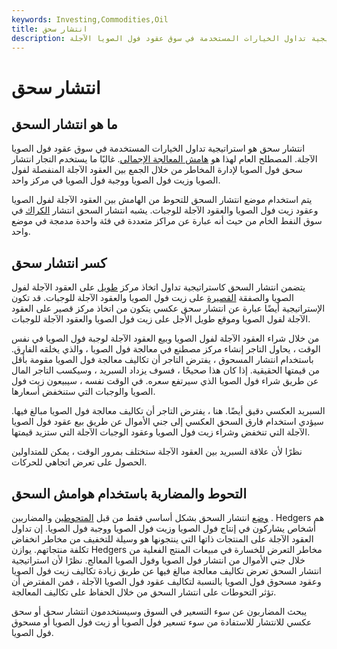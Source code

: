 ```yaml
---
keywords: Investing,Commodities,Oil
title: انتشار سحق
description: انتشار سحق هو استراتيجية تداول الخيارات المستخدمة في سوق عقود فول الصويا الآجلة.
---
```


# انتشار سحق
## ما هو انتشار السحق

انتشار سحق هو استراتيجية تداول الخيارات المستخدمة في سوق عقود فول الصويا الآجلة. المصطلح العام لهذا هو [هامش المعالجة الإجمالي](/gpm). غالبًا ما يستخدم التجار انتشار سحق فول الصويا لإدارة المخاطر من خلال الجمع بين العقود الآجلة المنفصلة لفول الصويا وزيت فول الصويا ووجبة فول الصويا في مركز واحد.

يتم استخدام موضع انتشار السحق للتحوط من الهامش بين العقود الآجلة لفول الصويا وعقود زيت فول الصويا والعقود الآجلة للوجبات. يشبه انتشار السحق انتشار [الكراك](/crackspread) في سوق النفط الخام من حيث أنه عبارة عن مراكز متعددة في فئة واحدة مدمجة في موضع واحد.

## كسر انتشار سحق

يتضمن انتشار السحق كاستراتيجية تداول اتخاذ مركز [طويل](/long) على العقود الآجلة لفول الصويا والصفقة [القصيرة](/short) على زيت فول الصويا والعقود الآجلة للوجبات. قد تكون الإستراتيجية أيضًا عبارة عن انتشار سحق عكسي يتكون من اتخاذ مركز قصير على العقود الآجلة لفول الصويا وموقع طويل الأجل على زيت فول الصويا والعقود الآجلة للوجبات.

من خلال شراء العقود الآجلة لفول الصويا وبيع العقود الآجلة لوجبة فول الصويا في نفس الوقت ، يحاول التاجر إنشاء مركز مصطنع في معالجة فول الصويا ، والذي يخلقه الفارق. باستخدام انتشار المسحوق ، يفترض التاجر أن تكاليف معالجة فول الصويا مقومة بأقل من قيمتها الحقيقية. إذا كان هذا صحيحًا ، فسوف يزداد السبريد ، وسيكسب التاجر المال عن طريق شراء فول الصويا الذي سيرتفع سعره. في الوقت نفسه ، سيبيعون زيت فول الصويا والوجبات التي ستنخفض أسعارها.

السبريد العكسي دقيق أيضًا. هنا ، يفترض التاجر أن تكاليف معالجة فول الصويا مبالغ فيها. سيؤدي استخدام فارق السحق العكسي إلى جني الأموال عن طريق بيع عقود فول الصويا الآجلة التي تنخفض وشراء زيت فول الصويا وعقود الوجبات الآجلة التي ستزيد قيمتها.

نظرًا لأن علاقة السبريد بين العقود الآجلة ستختلف بمرور الوقت ، يمكن للمتداولين الحصول على تعرض اتجاهي للحركات.

## التحوط والمضاربة باستخدام هوامش السحق

[وضع](/speculator) انتشار السحق بشكل أساسي فقط من قبل [المتحوطين](/commercial-hedger) والمضاربين . Hedgers هم أشخاص يشاركون في إنتاج فول الصويا وزيت فول الصويا ووجبة فول الصويا. إن تداول العقود الآجلة على المنتجات ذاتها التي ينتجونها هو وسيلة للتخفيف من مخاطر انخفاض تكلفة منتجاتهم. يوازن Hedgers مخاطر التعرض للخسارة في مبيعات المنتج الفعلية من خلال جني الأموال من انتشار فول الصويا وفول الصويا المعالج. نظرًا لأن استراتيجية انتشار السحق تعرض تكاليف معالجة مبالغ فيها عن طريق زيادة تكاليف زيت فول الصويا وعقود مسحوق فول الصويا بالنسبة لتكاليف عقود فول الصويا الآجلة ، فمن المفترض أن تؤثر التحوطات على انتشار السحق من خلال الحفاظ على تكاليف المعالجة.

يبحث المضاربون عن سوء التسعير في السوق وسيستخدمون انتشار سحق أو سحق عكسي للانتشار للاستفادة من سوء تسعير فول الصويا أو زيت فول الصويا أو مسحوق فول الصويا.


